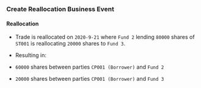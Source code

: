 ### Create Reallocation Business Event

#### Reallocation
- Trade is reallocated on `2020-9-21` where `Fund 2` lending `80000` shares of `ST001` is reallocating `20000` shares to `Fund 3`.
  
- Resulting in:
- `60000` shares between parties `CP001 (Borrower)` and `Fund 2`
- `20000` shares between parties `CP001 (Borrower)` and `Fund 3`
